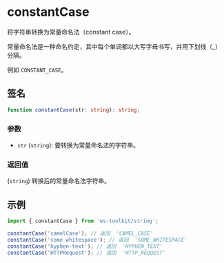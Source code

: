 # constantCase

将字符串转换为常量命名法（constant case）。

常量命名法是一种命名约定，其中每个单词都以大写字母书写，并用下划线（\_）分隔。

例如 `CONSTANT_CASE`。

## 签名

```typescript
function constantCase(str: string): string;
```

### 参数

- `str` (`string`): 要转换为常量命名法的字符串。

### 返回值

(`string`) 转换后的常量命名法字符串。

## 示例

```typescript
import { constantCase } from 'es-toolkit/string';

constantCase('camelCase'); // 返回  'CAMEL_CASE'
constantCase('some whitespace'); // 返回  'SOME_WHITESPACE'
constantCase('hyphen-text'); // 返回  'HYPHEN_TEXT'
constantCase('HTTPRequest'); // 返回  'HTTP_REQUEST'
```
